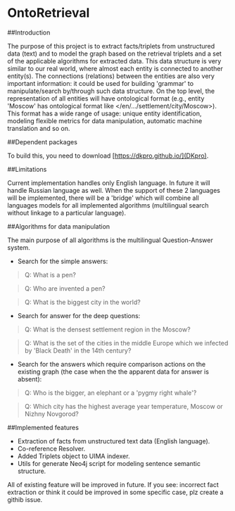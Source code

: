 # OntoRetrieval

##Introduction

The purpose of this project is to extract facts/triplets from unstructured data (text) and to model the graph based on the retrieval triplets and a set of the applicable algorithms for extracted data. This data structure is very similar to our real world, where almost each entity is connected to another entity(s). The connections (relations) between the entities are also very important information: it could be used for building 'grammar' to manipulate/search by/through such data structure.
On the top level, the representation of all entities will have ontological format (e.g., entity 'Moscow' has ontological format like </en/.../settlement/city/Moscow>). This format has a wide range of usage: unique entity identification, modeling flexible metrics for data manipulation, automatic machine translation and so on.

##Dependent packages

To build this, you need to download [https://dkpro.github.io/](DKpro).
 
##Limitations

Current implementation handles only English language. In future it will handle Russian language as well. When the support of these 2 languages will be implemented, there will be a 'bridge' which will combine all languages models for all implemented algorithms (multilingual search without linkage to a particular language).
 
##Algorithms for data manipulation

The main purpose of all algorithms is the multilingual Question-Answer system.

* Search for the simple answers:

> Q: What is a pen?

> Q: Who are invented a pen?

> Q: What is the biggest city in the world?

* Search for answer for the deep questions:

> Q: What is the densest settlement region in the Moscow?

> Q: What is the set of the cities in the middle Europe which we infected by 'Black Death' in the 14th century?

* Search for the answers which require comparison actions on the existing graph (the case when the the apparent data for answer is absent):

> Q: Who is the bigger, an elephant or a 'pygmy right whale'?

> Q: Which city has the highest average year temperature, Moscow or Nizhny Novgorod?
 
##Implemented features

* Extraction of facts from unstructured text data (English language).
* Co-reference Resolver.
* Added Triplets object to UIMA indexer.
* Utils for generate Neo4j script for modeling sentence semantic structure.
 
All of existing feature will be improved in future. If you see: incorrect fact extraction or think it could be improved in some specific case, plz create a githib issue.
